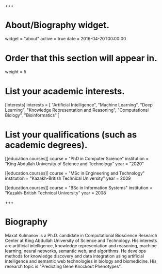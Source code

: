 +++
# About/Biography widget.
widget = "about"
active = true
date = 2016-04-20T00:00:00

# Order that this section will appear in.
weight = 5

# List your academic interests.
[interests]
  interests = [
    "Artificial Intelligence",
    "Machine Learning",
    "Deep Learning",
    "Knowledge Representation and Reasoning",
    "Computational Biology",
    "Bioinformatics"
  ]

# List your qualifications (such as academic degrees).
[[education.courses]]
  course = "PhD in Computer Science"
  institution = "King Abdullah University of Science and Technology"
  year = "2020"

[[education.courses]]
  course = "MSc in Engineering and Technology"
  institution = "Kazakh-British Technical University"
  year = 2009

[[education.courses]]
  course = "BSc in Information Systems"
  institution = "Kazakh-British Technical University"
  year = 2008
 
+++

# Biography

Maxat Kulmanov is a Ph.D. candidate in Computational Bioscience
Research Center at King Abdullah University of Science and
Technology. His interests are artificial intelligence, knowledge
representation and reasoning, machine learning, neural networks,
semantic web, and algorithms. He develops methods for knowledge
discovery and data integration using artificial intelligence and
semantic web technologies in biology and biomedicine. His research
topic is "Predicting Gene Knockout Phenotypes".